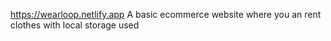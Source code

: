 https://wearloop.netlify.app
A basic ecommerce website where you an rent clothes with local storage used
